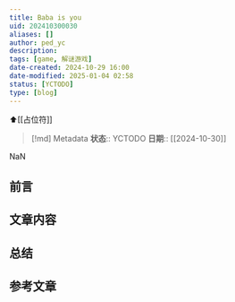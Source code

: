 ```yaml
---
title: Baba is you
uid: 202410300030
aliases: []
author: ped_yc
description: 
tags: [game, 解谜游戏]
date-created: 2024-10-29 16:00
date-modified: 2025-01-04 02:58
status: [YCTODO]
type: [blog]
---
```


⬆[[占位符]]

> [!md] Metadata
> **状态**:: YCTODO
> **日期**:: [[2024-10-30]]

NaN

## 前言

## 文章内容

## 总结

## 参考文章
